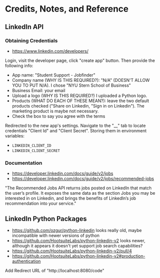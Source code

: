 # Credits, Notes, and Reference

## LinkedIn API

### Obtaining Credentials

  + https://www.linkedin.com/developers/

Login, visit the developer page, click "create app" button. Then provide the following info:

  + App name: "Student Support - Jobfinder"
  + Company name (WHY IS THIS REQUIRED?): "N/A" (DOESN'T ALLOW YOU TO PUT N/A). I chose  "NYU Stern School of Business"
  + Business Email: your email
  + Upload a logo (WHY IS THIS REQUIRED?) I uploaded a Python logo.
  + Products (WHAT DO EACH OF THESE MEAN?): leave the two default products checked ("Share on Linkedin, "Sign in on Linkedin"). The marketing product is maybe not necessary.
  + Check the box to say you agree with the terms

Redirected to the new app's settings. Navigate to the "__" tab to locate credentials "Client Id" and "Client Secret". Storing them in environment variables:
   + `LINKEDIN_CLIENT_ID`
   + `LINKEDIN_CLIENT_SECRET`

### Documentation

  + https://developer.linkedin.com/docs/guide/v2/jobs
  + https://developer.linkedin.com/docs/guide/v2/jobs/recommended-jobs

"The Recommended Jobs API returns jobs posted on LinkedIn that match the user’s profile. It exposes the same data as the section Jobs you may be interested in on Linkedin, and brings the benefits of LinkedIn’s job recommendation into your service."

## LinkedIn Python Packages

  + https://github.com/ozgur/python-linkedin looks really old, maybe incompatible with newer versions of python
  + https://github.com/HootsuiteLabs/python-linkedin-v2 looks newer, although it appears it doesn't yet support job search capabilities?
  + https://github.com/HootsuiteLabs/python-linkedin-v2/pull/4
  + https://github.com/HootsuiteLabs/python-linkedin-v2#production-authentication


Add Redirect URL of "http://localhost:8080/code"
